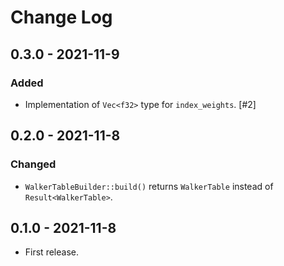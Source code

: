 # Change Log

## 0.3.0 - 2021-11-9

### Added

- Implementation of `Vec<f32>` type for `index_weights`. [#2]

## 0.2.0 - 2021-11-8

### Changed

- `WalkerTableBuilder::build()` returns `WalkerTable` instead of `Result<WalkerTable>`.

## 0.1.0 - 2021-11-8

- First release.
